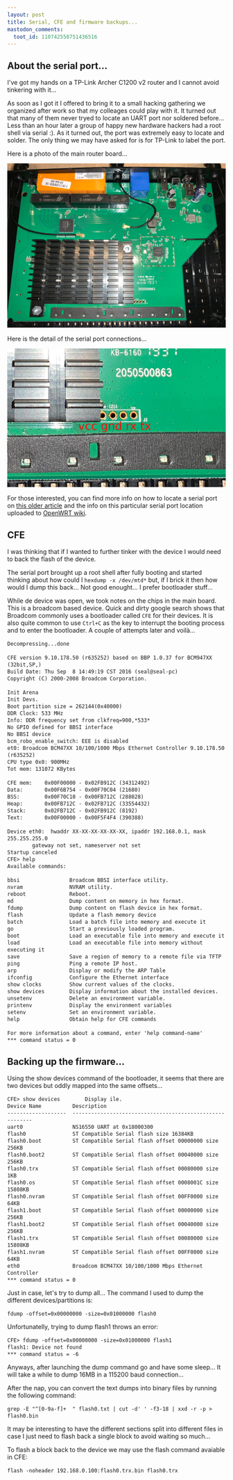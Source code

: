 ```yaml
---
layout: post
title: Serial, CFE and firmware backups...
mastodon_comments:
  toot_id: 110742558751436516
---
```


## About the serial port...

I've got my hands on a TP-Link Archer C1200 v2 router and I cannot avoid tinkering with it...

As soon as I got it I offered to bring it to a small hacking gathering we organized after work so that my colleages could play with it. It turned out that many of them never tryed to locate an UART port nor soldered before... Less than an hour later a group of happy new hardware hackers had a root shell via serial :). As it turned out, the port was extremely easy to locate and solder. The only thing we may have asked for is for TP-Link to label the port.

Here is a photo of the main router board...

![Archer C1200 v2 main board](2023-07-19_c1200_main.jpg)

Here is the detail of the serial port connections...

![Archer C1200 v2 UART detail](2023-07-19_c1200_uart.jpg)

For those interested, you can find more info on how to locate a serial port on [this older article](/2015/05/10/UART-and-Serial-ports.html) and the info on this particular serial port location uploaded to [OpenWRT wiki](https://openwrt.org/toh/tp-link/archer_c1200_v2#serial).

## CFE

I was thinking that if I wanted to further tinker with the device I would need to back the flash of the device.

The serial port brought up a root shell after fully booting and started thinking about how could I `hexdump -x /dev/mtd*` but, if I brick it then how would I dump this back... Not good enought... I prefer bootloader stuff...

While de device was open, we took notes on the chips in the main board. This is a broadcom based device. Quick and dirty google search shows that Broadcom commonly uses a bootloader called `CFE` for their devices. It is also quite common to use `Ctrl+C` as the key to interrupt the booting process and to enter the bootloader. A couple of attempts later and voilà...

```
Decompressing...done

CFE version 9.10.178.50 (r635252) based on BBP 1.0.37 for BCM947XX (32bit,SP,)
Build Date: Thu Sep  8 14:49:19 CST 2016 (seal@seal-pc)
Copyright (C) 2000-2008 Broadcom Corporation.

Init Arena
Init Devs.
Boot partition size = 262144(0x40000)
DDR Clock: 533 MHz
Info: DDR frequency set from clkfreq=900,*533*
No GPIO defined for BBSI interface
No BBSI device
bcm_robo_enable_switch: EEE is disabled
et0: Broadcom BCM47XX 10/100/1000 Mbps Ethernet Controller 9.10.178.50 (r635252)
CPU type 0x0: 900MHz
Tot mem: 131072 KBytes

CFE mem:    0x00F00000 - 0x02FB912C (34312492)
Data:       0x00F6B754 - 0x00F70C04 (21680)
BSS:        0x00F70C10 - 0x00FB712C (288028)
Heap:       0x00FB712C - 0x02FB712C (33554432)
Stack:      0x02FB712C - 0x02FB912C (8192)
Text:       0x00F00000 - 0x00F5F4F4 (390388)

Device eth0:  hwaddr XX-XX-XX-XX-XX-XX, ipaddr 192.168.0.1, mask 255.255.255.0
        gateway not set, nameserver not set
Startup canceled
CFE> help
Available commands:

bbsi                Broadcom BBSI interface utility.
nvram               NVRAM utility.
reboot              Reboot.
md                  Dump content on memory in hex format.
fdump               Dump content on flash device in hex format.
flash               Update a flash memory device
batch               Load a batch file into memory and execute it
go                  Start a previously loaded program.
boot                Load an executable file into memory and execute it
load                Load an executable file into memory without executing it
save                Save a region of memory to a remote file via TFTP
ping                Ping a remote IP host.
arp                 Display or modify the ARP Table
ifconfig            Configure the Ethernet interface
show clocks         Show current values of the clocks.
show devices        Display information about the installed devices.
unsetenv            Delete an environment variable.
printenv            Display the environment variables
setenv              Set an environment variable.
help                Obtain help for CFE commands

For more information about a command, enter 'help command-name'
*** command status = 0
```

## Backing up the firmware...

Using the show devices command of the bootloader, it seems that there are two devices but oddly mapped into the same offsets...

```
CFE> show devices        Display ile.
Device Name          Description
-------------------  ---------------------------------------------------------
uart0                NS16550 UART at 0x18000300
flash0               ST Compatible Serial flash size 16384KB
flash0.boot          ST Compatible Serial flash offset 00000000 size 256KB
flash0.boot2         ST Compatible Serial flash offset 00040000 size 256KB
flash0.trx           ST Compatible Serial flash offset 00080000 size 1KB
flash0.os            ST Compatible Serial flash offset 0008001C size 15808KB
flash0.nvram         ST Compatible Serial flash offset 00FF0000 size 64KB
flash1.boot          ST Compatible Serial flash offset 00000000 size 256KB
flash1.boot2         ST Compatible Serial flash offset 00040000 size 256KB
flash1.trx           ST Compatible Serial flash offset 00080000 size 15808KB
flash1.nvram         ST Compatible Serial flash offset 00FF0000 size 64KB
eth0                 Broadcom BCM47XX 10/100/1000 Mbps Ethernet Controller
*** command status = 0
```

Just in case, let's try to dump all... The command I used to dump the different devices/partitions is:
```
fdump -offset=0x00000000 -size=0x01000000 flash0
```

Unfortunatelly, trying to dump flash1 throws an error:
```
CFE> fdump -offset=0x00000000 -size=0x01000000 flash1
flash1: Device not found
*** command status = -6
```

Anyways, after launching the dump command go and have some sleep... It will take a while to dump 16MB in a 115200 baud connection...

After the nap, you can convert the text dumps into binary files by running the following command:
```
grep -E "^[0-9a-f]+  " flash0.txt | cut -d' ' -f3-18 | xxd -r -p > flash0.bin
```

It may be interesting to have the different sections split into different files in case I just need to flash back a single block to avoid waiting so much...

To flash a block back to the device we may use the flash command avaiable in CFE:

```
flash -noheader 192.168.0.100:flash0.trx.bin flash0.trx
```
